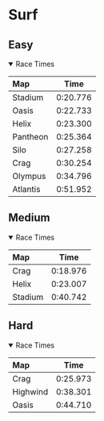 # Surf
## Easy
<details open>
<summary>Race Times</summary>

| Map      | Time  |
| :------------- | :-----: |
| Stadium              | 0:20.776 |
| Oasis              | 0:22.733 |
| Helix              | 0:23.300 |
| Pantheon              | 0:25.364 |
| Silo              | 0:27.258 |
| Crag              | 0:30.254 |
| Olympus              | 0:34.796 |
| Atlantis              | 0:51.952 |

</details>

## Medium
<details open>
<summary>Race Times</summary>

| Map      | Time  |
| :------------- | :-----: |
| Crag              | 0:18.976 |
| Helix              | 0:23.007 |
| Stadium              | 0:40.742 |

</details>

## Hard
<details open>
<summary>Race Times</summary>

| Map      | Time  |
| :------------- | :-----: |
| Crag              | 0:25.973 |
| Highwind              | 0:38.301 |
| Oasis              | 0:44.710 |

</details>
